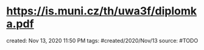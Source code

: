 # https://is.muni.cz/th/uwa3f/diplomka.pdf

created: Nov 13, 2020 11:50 PM
tags: #created/2020/Nov/13
source: #TODO